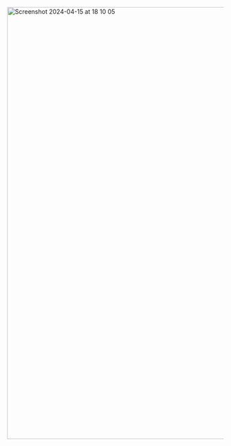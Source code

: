<img width="1006" alt="Screenshot 2024-04-15 at 18 10 05" src="https://github.com/luisrrv/footy-pulse/assets/69304255/f19efcfe-9c5c-40e6-8e11-cb197527f760">
